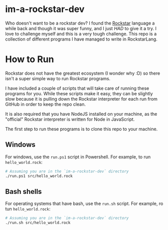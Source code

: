 # im-a-rockstar-dev

Who doesn't want to be a rockstar dev? I found the [Rockstar](https://github.com/RockstarLang/rockstar) language a while back and though it was super funny, and I just _HAD_ to give it a try. I love to challenge myself and this is a very tough challenge. This repo is a collection of different programs I have managed to write in RockstarLang.

# How to Run

Rockstar does not have the greatest ecosystem (I wonder why :D) so there isn't a super simple way to run Rockstar programs.

I have included a couple of scripts that will take care of running these programs for you. While these scripts make it easy, they can be slightly slow because it is pulling down the Rockstar interpreter for each run from GitHub in order to keep the repo clean.

It is also required that you have NodeJS installed on your machine, as the "official" Rockstar interpreter is written for Node in JavaScript.

The first step to run these programs is to clone this repo to your machine.

## Windows

For windows, use the `run.ps1` script in Powershell. For example, to run `hello_world.rock`:

```sh
# Assuming you are in the `im-a-rockstar-dev` directory
./run.ps1 src/hello_world.rock
```

## Bash shells

For operating systems that have bash, use the `run.sh` script. For example, ro tun `hello_world.rock`:

```sh
# Assuming you are in the `im-a-rockstar-dev` directory
./run.sh src/hello_world.rock
```
